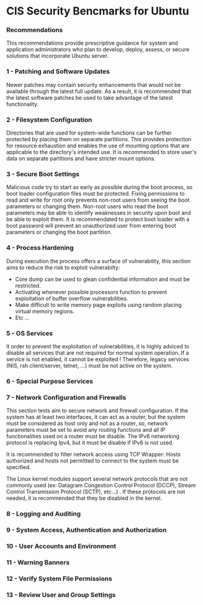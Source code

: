 # CIS Security Bencmarks for Ubuntu


### Recommendations

This recommendations provide prescriptive guidance for system and application administrators who plan to develop, deploy,
assess, or secure solutions that incorporate Ubuntu server.


### 1 - Patching and Software Updates

Newer patches may contain security enhancements that would not be available through the latest full update. As a result, it is recommended that the latest software patches be used to
take advantage of the latest functionality.


### 2 - Filesystem Configuration

Directories that are used for system-wide functions can be further protected by placing them on separate partitions. This provides protection for resource exhaustion and enables the use of mounting options that are applicable to the directory's intended use. It is recommended to store user's data on separate partitions and have stricter mount options.


### 3 - Secure Boot Settings

Malicious code try to start as early as possible during the boot process, so boot loader configuration files must be protected. Fixing permissions to read and write for root only prevents non-root users from seeing the boot parameters or changing them. Non-root users who read the boot parameters may be able to identify weaknesses in security upon boot and be able to exploit them. It is recommendated to protect boot loader with a boot password will prevent an unauthorized user from entering boot parameters or changing the boot partition. 


### 4 - Process Hardening

During execution the process offers a surface of vulnerability, this section aims to reduce the risk to exploit vulnerabilty:

- Core dump can be used to glean confidential information and must be restricted.
- Activating whenever possible processors function to prevent exploitation of buffer overflow vulnerabilities.
- Make difficult to write memory page exploits using random placing virtual memory regions.
- Etc ...



### 5 - OS Services 

It order to prevent the exploitation of vulnerabilities, it is highly adviced to disable all services that are not required for normal system operation. If a service is not enabled, it cannot be exploited ! Therefore, legacy services (NIS, rsh client/server, telnet, ...) must be not active on the system. 


### 6 - Special Purpose Services



### 7 - Network Configuration and Firewalls

This section tests aim to secure network and firewall configuration. If the system has at least two interfaces, it can act as a router, but the system must be considered as host only and not as a router, so, network parameters must be set to avoid any routing functions and all IP functionalities used on a router must be disable. The IPv6 networking protocol is replacing Ipv4, but it must be disable if IPv6 is not used.  

It is recommended to filter network access using TCP Wrapper: Hosts authorized and hosts not permitted to connect to the system must be specified.

The Linux kernel modules support several network protocols that are not commonly used (ex: Datagram Congestion Control Protocol (DCCP), Stream Control Transmission Protocol (SCTP), etc...) . If these protocols are not needed, it is recommended that they be disabled in the kernel.


### 8 - Logging and Auditing 


### 9 - System Access, Authentication and Authorization 

### 10 - User Accounts and Environment 

### 11 - Warning Banners

### 12 - Verify System File Permissions

### 13 - Review User and Group Settings
